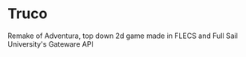 # Truco

Remake of Adventura, top down 2d game made in FLECS and Full Sail University's Gateware API
